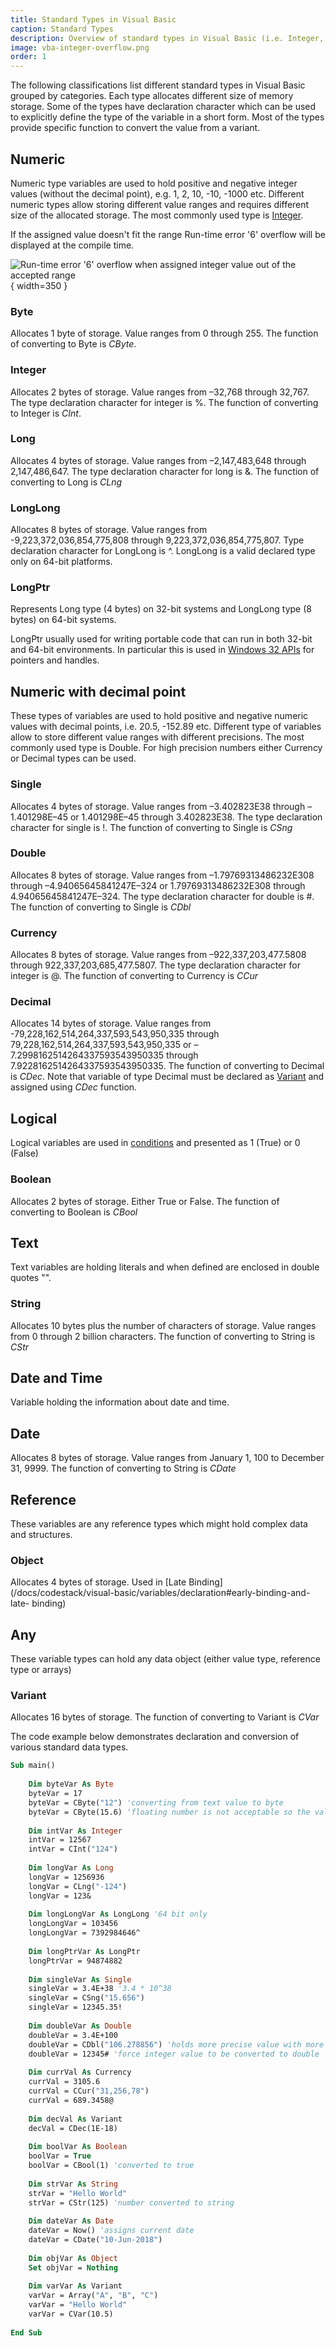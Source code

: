 ```yaml
---
title: Standard Types in Visual Basic
caption: Standard Types
description: Overview of standard types in Visual Basic (i.e. Integer, String, Double, Object etc.) in Visual Basic
image: vba-integer-overflow.png
order: 1
---
```

The following classifications list different standard types in Visual Basic grouped by categories. Each type allocates different size of memory storage. Some of the types have declaration character which can be used to explicitly define the type of the variable in a short form. Most of the types provide specific function to convert the value from a variant.

## Numeric

Numeric type variables are used to hold positive and negative integer values (without the decimal point), e.g. 1, 2, 10, -10, -1000 etc. Different numeric types allow storing different value ranges and requires different size of the allocated storage. The most commonly used type is [Integer](#integer).

If the assigned value doesn't fit the range Run-time error '6' overflow will be displayed at the compile time.

![Run-time error '6' overflow when assigned integer value out of the accepted range](vba-integer-overflow.png){ width=350 }

### Byte
Allocates 1 byte of storage. Value ranges from 0 through 255. The function of converting to Byte is *CByte*.

### Integer
Allocates 2 bytes of storage. Value ranges from –32,768 through 32,767. The type declaration character for integer is %. The function of converting to Integer is *CInt*.

### Long 
Allocates 4 bytes of storage. Value ranges from –2,147,483,648 through 2,147,486,647. The type declaration character for long is &. The function of converting to Long is *CLng*

### LongLong
Allocates 8 bytes of storage. Value ranges from -9,223,372,036,854,775,808 through 9,223,372,036,854,775,807. Type declaration character for LongLong is ^. LongLong is a valid declared type only on 64-bit platforms.

### LongPtr
Represents Long type (4 bytes) on 32-bit systems and LongLong type (8 bytes) on 64-bit systems.

LongPtr usually used for writing portable code that can run in both 32-bit and 64-bit environments. In particular this is used in [Windows 32 APIs](/docs/codestack/visual-basic/windows-api) for pointers and handles.

## Numeric with decimal point
These types of variables are used to hold positive and negative numeric values with decimal points, i.e. 20.5, -152.89 etc. Different type of variables allow to store different value ranges with different precisions. The most commonly used type is Double. For high precision numbers either Currency or Decimal types can be used.

### Single
Allocates 4 bytes of storage. Value ranges from –3.402823E38 through –1.401298E–45 or 1.401298E–45 through 3.402823E38. The type declaration character for single is !. The function of converting to Single is *CSng*

### Double
Allocates 8 bytes of storage. Value ranges from –1.79769313486232E308 through –4.94065645841247E–324 or 1.79769313486232E308 through 4.94065645841247E–324. The type declaration character for double is #. The function of converting to Single is *CDbl*

### Currency
Allocates 8 bytes of storage. Value ranges from –922,337,203,477.5808 through 922,337,203,685,477.5807. The type declaration character for integer is @. The function of converting to Currency is *CCur*

### Decimal
Allocates 14 bytes of storage. Value ranges from -79,228,162,514,264,337,593,543,950,335 through 79,228,162,514,264,337,593,543,950,335 or –7.2998162514264337593543950335 through 7.9228162514264337593543950335.  The function of converting to Decimal is *CDec*. Note that variable of type Decimal must be declared as [Variant](/docs/codestack/visual-basic/variables/standard-types#variant) and assigned using *CDec* function.

## Logical
Logical variables are used in [conditions](/docs/codestack/visual-basic/conditions) and presented as 1 (True) or 0 (False)

### Boolean
Allocates 2 bytes of storage. Either True or False. The function of converting to Boolean is *CBool*

## Text
Text variables are holding literals and when defined are enclosed in double quotes "".

### String
Allocates 10 bytes plus the number of characters of storage. Value ranges from 0 through 2 billion characters. The function of converting to String is *CStr*

## Date and Time
Variable holding the information about date and time.

## Date
Allocates 8 bytes of storage. Value ranges from January 1, 100 to December 31, 9999. The function of converting to String is *CDate*

## Reference 
These variables are any reference types which might hold complex data and structures.

### Object
Allocates 4 bytes of storage. Used in [Late Binding](/docs/codestack/visual-basic/variables/declaration#early-binding-and-late- binding)

## Any
These variable types can hold any data object (either value type, reference type or arrays)

### Variant
Allocates 16 bytes of storage. The function of converting to Variant is *CVar*

The code example below demonstrates declaration and conversion of various standard data types.

~~~ vb
Sub main()
    
    Dim byteVar As Byte
    byteVar = 17
    byteVar = CByte("12") 'converting from text value to byte
    byteVar = CByte(15.6) 'floating number is not acceptable so the value will be rounded to 16
    
    Dim intVar As Integer
    intVar = 12567
    intVar = CInt("124")
    
    Dim longVar As Long
    longVar = 1256936
    longVar = CLng("-124")
    longVar = 123&
    
    Dim longLongVar As LongLong '64 bit only
    longLongVar = 103456
    longLongVar = 7392984646^
    
    Dim longPtrVar As LongPtr
    longPtrVar = 94874882
    
    Dim singleVar As Single
    singleVar = 3.4E+38 '3.4 * 10^38
    singleVar = CSng("15.656")
    singleVar = 12345.35!
    
    Dim doubleVar As Double
    doubleVar = 3.4E+100
    doubleVar = CDbl("106.278856") 'holds more precise value with more floating digits
    doubleVar = 12345# 'force integer value to be converted to double
    
    Dim currVal As Currency
    currVal = 3105.6
    currVal = CCur("31,256,78")
    currVal = 689.3458@
    
    Dim decVal As Variant
    decVal = CDec(1E-18)
    
    Dim boolVar As Boolean
    boolVar = True
    boolVar = CBool(1) 'converted to true
    
    Dim strVar As String
    strVar = "Hello World"
    strVar = CStr(125) 'number converted to string
    
    Dim dateVar As Date
    dateVar = Now() 'assigns current date
    dateVar = CDate("10-Jun-2018")
    
    Dim objVar As Object
    Set objVar = Nothing
    
    Dim varVar As Variant
    varVar = Array("A", "B", "C")
    varVar = "Hello World"
    varVar = CVar(10.5)
    
End Sub

~~~


